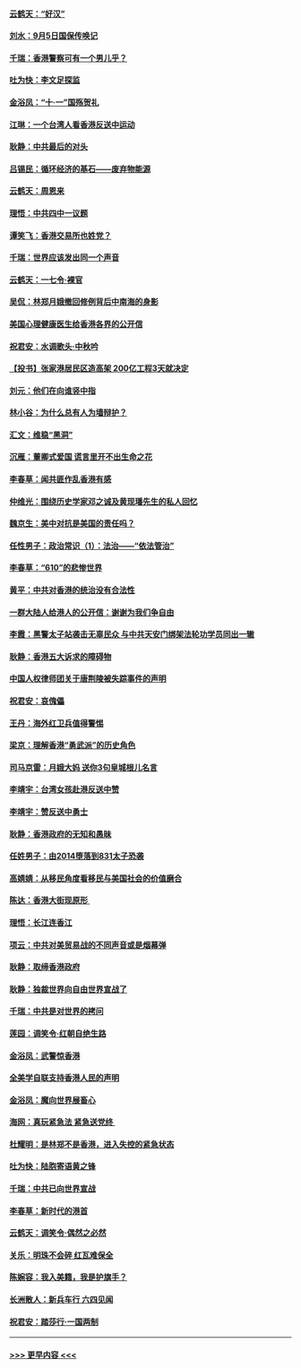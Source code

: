 #### [云鹤天：“好汉”](../pages/nsc993/n11513536.md?t=09110844) 
#### [刘水：9月5日国保传唤记](../pages/nsc993/n11513460.md?t=09110844) 
#### [千瑞：香港警察可有一个男儿乎？](../pages/nsc993/n11513109.md?t=09110844) 
#### [吐为快：李文足探监](../pages/nsc993/n11509622.md?t=09110844) 
#### [金浴凤：“十‧一”国殇贺礼](../pages/nsc993/n11509593.md?t=09110844) 
#### [江琳：一个台湾人看香港反送中运动](../pages/nsc993/n11509211.md?t=09110844) 
#### [耿静：中共最后的对头](../pages/nsc993/n11508308.md?t=09110844) 
#### [吕锡民：循环经济的基石——废弃物能源](../pages/nsc993/n11508212.md?t=09110844) 
#### [云鹤天：周恩来](../pages/nsc993/n11508055.md?t=09110844) 
#### [理悟：中共四中一议题](../pages/nsc993/n11507782.md?t=09110844) 
#### [谭笑飞：香港交易所也姓党？](../pages/nsc993/n11507753.md?t=09110844) 
#### [千瑞：世界应该发出同一个声音](../pages/nsc993/n11507290.md?t=09110844) 
#### [云鹤天：一七令‧裸官](../pages/nsc993/n11507177.md?t=09110844) 
#### [吴侃：林郑月娥撤回修例背后中南海的身影](../pages/nsc993/n11506876.md?t=09110844) 
#### [美国心理健康医生给香港各界的公开信](../pages/nsc993/n11506809.md?t=09110844) 
#### [祝君安：水调歌头‧中秋吟](../pages/nsc993/n11506758.md?t=09110844) 
#### [【投书】张家港居民区造高架 200亿工程3天就决定](../pages/nsc993/n11506682.md?t=09110844) 
#### [刘元：他们在向谁竖中指](../pages/nsc993/n11505384.md?t=09110844) 
#### [林小谷：为什么总有人为墙辩护？](../pages/nsc993/n11505226.md?t=09110844) 
#### [汇文：维稳“黑洞”](../pages/nsc993/n11504347.md?t=09110844) 
#### [沉雁：董卿式爱国 谎言里开不出生命之花](../pages/nsc993/n11503215.md?t=09110844) 
#### [李春草：闻共匪作乱香港有感](../pages/nsc993/n11503072.md?t=09110844) 
#### [仲维光：围绕历史学家邓之诚及黄现璠先生的私人回忆](../pages/nsc993/n11501330.md?t=09110844) 
#### [魏京生：美中对抗是美国的责任吗？](../pages/nsc993/n11500723.md?t=09110844) 
#### [任性男子：政治常识（1）：法治——“依法管治”](../pages/nsc993/n11500791.md?t=09110844) 
#### [李春草：“610”的悲惨世界](../pages/nsc993/n11501141.md?t=09110844) 
#### [黄平：中共对香港的统治没有合法性](../pages/nsc993/n11499473.md?t=09110844) 
#### [一群大陆人给港人的公开信：谢谢为我们争自由](../pages/nsc993/n11500402.md?t=09110844) 
#### [李霞：黑警太子站袭击无辜民众 与中共天安门绑架法轮功学员同出一辙](../pages/nsc993/n11499805.md?t=09110844) 
#### [耿静：香港五大诉求的障碍物](../pages/nsc993/n11497578.md?t=09110844) 
#### [中国人权律师团关于唐荆陵被失踪事件的声明](../pages/nsc993/n11500014.md?t=09110844) 
#### [祝君安：哀傀儡](../pages/nsc993/n11499776.md?t=09110844) 
#### [王丹：海外红卫兵值得警惕](../pages/nsc993/n11498138.md?t=09110844) 
#### [梁京：理解香港“勇武派”的历史角色](../pages/nsc993/n11498006.md?t=09110844) 
#### [司马京雷：月娥大妈  送你3句皇城根儿名言](../pages/nsc993/n11497885.md?t=09110844) 
#### [李靖宇：台湾女孩赴港反送中赞](../pages/nsc993/n11497721.md?t=09110844) 
#### [李靖宇：赞反送中勇士](../pages/nsc993/n11497452.md?t=09110844) 
#### [耿静：香港政府的无知和愚昧](../pages/nsc993/n11494238.md?t=09110844) 
#### [任姓男子：由2014堕落到831太子恐袭](../pages/nsc993/n11496683.md?t=09110844) 
#### [高婧婧：从移民角度看移民与美国社会的价值磨合](../pages/nsc993/n11495757.md?t=09110844) 
#### [陈达：香港大街现原形 ](../pages/nsc993/n11495441.md?t=09110844) 
#### [理悟：长江连香江](../pages/nsc993/n11495377.md?t=09110844) 
#### [项云：中共对美贸易战的不同声音或是烟幕弹](../pages/nsc993/n11494929.md?t=09110844) 
#### [耿静：取缔香港政府](../pages/nsc993/n11494218.md?t=09110844) 
#### [耿静：独裁世界向自由世界宣战了](../pages/nsc993/n11494190.md?t=09110844) 
#### [千瑞：中共是对世界的拷问](../pages/nsc993/n11493021.md?t=09110844) 
#### [莲园：调笑令‧红朝自绝生路](../pages/nsc993/n11493011.md?t=09110844) 
#### [金浴凤：武警惊香港](../pages/nsc993/n11492994.md?t=09110844) 
#### [全美学自联支持香港人民的声明](../pages/nsc993/n11492630.md?t=09110844) 
#### [金浴凤：魔向世界展畜心](../pages/nsc993/n11492599.md?t=09110844) 
#### [海网：真玩紧急法 紧急送党终 ](../pages/nsc993/n11492535.md?t=09110844) 
#### [杜耀明：是林郑不是香港，进入失控的紧急状态](../pages/nsc993/n11491420.md?t=09110844) 
#### [吐为快：陆胞寄语黄之锋](../pages/nsc993/n11491117.md?t=09110844) 
#### [千瑞：中共已向世界宣战](../pages/nsc993/n11490123.md?t=09110844) 
#### [李春草：新时代的港首](../pages/nsc993/n11489864.md?t=09110844) 
#### [云鹤天：调笑令·偶然之必然](../pages/nsc993/n11489701.md?t=09110844) 
#### [关乐：明珠不会碎 红瓦难保全](../pages/nsc993/n11489647.md?t=09110844) 
#### [陈婉容：我入美籍，我是护旗手？](../pages/nsc993/n11487908.md?t=09110844) 
#### [长洲散人：新兵车行 六四见闻](../pages/nsc993/n11487729.md?t=09110844) 
#### [祝君安：踏莎行‧一国两制](../pages/nsc993/n11487699.md?t=09110844) 

----
#### [ >>> 更早内容 <<< ](../indexes/nsc993-earlier.md)
